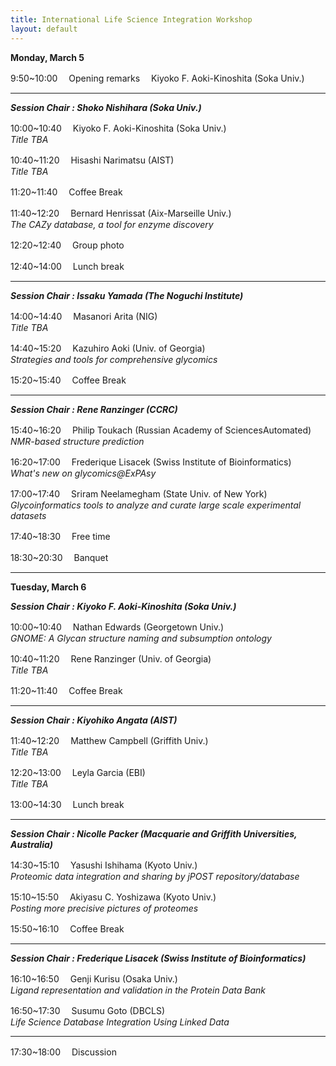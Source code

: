 ```yaml
---
title: International Life Science Integration Workshop
layout: default
---
```


**Monday, March 5**	

 9:50~10:00　 Opening remarks　 Kiyoko F. Aoki-Kinoshita (Soka Univ.)
 
*** 
***Session Chair : Shoko Nishihara (Soka Univ.)***

10:00~10:40　 Kiyoko F. Aoki-Kinoshita (Soka Univ.)  
*Title TBA*

10:40~11:20　 Hisashi Narimatsu (AIST)  
*Title TBA*

11:20~11:40　 Coffee Break 

11:40~12:20　 Bernard Henrissat (Aix-Marseille Univ.)  
*The CAZy database, a tool for enzyme discovery*

12:20~12:40　 Group photo

12:40~14:00　 Lunch break				

***
***Session Chair : Issaku Yamada (The Noguchi Institute)***

14:00~14:40　 Masanori Arita (NIG)  
*Title TBA*

14:40~15:20 　Kazuhiro Aoki (Univ. of Georgia)  
*Strategies and tools for comprehensive glycomics*

15:20~15:40 　Coffee Break

***
***Session Chair : Rene Ranzinger (CCRC)***

15:40~16:20 　Philip Toukach (Russian Academy of SciencesAutomated)  
*NMR-based structure prediction*

16:20~17:00 　Frederique Lisacek (Swiss Institute of Bioinformatics)  
*What's new on glycomics@ExPAsy*

17:00~17:40 　Sriram Neelamegham (State Univ. of New York)  
*Glycoinformatics tools to analyze and curate large scale experimental datasets*
							
17:40~18:30 　Free time

18:30~20:30 　Banquet

***

**Tuesday, March 6**

***Session Chair : Kiyoko F. Aoki-Kinoshita (Soka Univ.)***

10:00~10:40 　Nathan Edwards (Georgetown Univ.)  
*GNOME: A Glycan structure naming and subsumption ontology*

10:40~11:20 　Rene Ranzinger (Univ. of Georgia)  
*Title TBA*

11:20~11:40 　Coffee Break

***
***Session Chair : Kiyohiko Angata (AIST)***

11:40~12:20 　Matthew Campbell (Griffith Univ.)  
*Title TBA*

12:20~13:00 　Leyla Garcia (EBI)  
*Title TBA*

13:00~14:30 　Lunch break

***
***Session Chair : Nicolle Packer (Macquarie and Griffith Universities, Australia)***

14:30~15:10 　Yasushi Ishihama (Kyoto Univ.)  
*Proteomic data integration and sharing by jPOST repository/database*

15:10~15:50 　Akiyasu C. Yoshizawa (Kyoto Univ.)  
*Posting more precisive pictures of proteomes*

15:50~16:10 　Coffee Break  

***
***Session Chair : Frederique Lisacek (Swiss Institute of Bioinformatics)***

16:10~16:50 　Genji Kurisu (Osaka Univ.)  
*Ligand representation and validation in the Protein Data Bank*

16:50~17:30 　Susumu Goto (DBCLS)  
*Life Science Database Integration Using Linked Data*

***
17:30~18:00 　Discussion			
